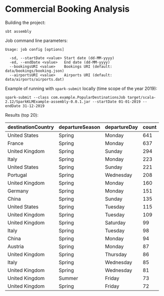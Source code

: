 # Commercial Booking Analysis

Building the project:

```
sbt assembly
```

Job command line parameters:

```
Usage: job config [options]

  -sd, --startDate <value> Start date (dd-MM-yyyy)
  -ed, --endDate <value>   End date (dd-MM-yyyy)
  --bookingsURI <value>    Bookings URI (default: data/bookings/booking.json)
  --airportsURI <value>    Airports URI (default: data/airports/airports.dat)
```

Example of running with `spark-submit` locally (time scope of the year 2019):

```
spark-submit --class com.example.PopularDestinationsJob target/scala-2.12/SparkKLMExample-assembly-0.0.1.jar --startDate 01-01-2019 --endDate 31-12-2019
```

Results (top 20):

|destinationCountry  |departureSeason|departureDay|count|
|--------------------|---------------|------------|-----|
|United States       |Spring         |Monday      |641  |
|France              |Spring         |Monday      |637  |
|United Kingdom      |Spring         |Sunday      |294  |
|Italy               |Spring         |Monday      |223  |
|United States       |Spring         |Sunday      |221  |
|Portugal            |Spring         |Wednesday   |208  |
|United Kingdom      |Spring         |Monday      |160  |
|Germany             |Spring         |Monday      |151  |
|China               |Spring         |Sunday      |135  |
|United States       |Spring         |Tuesday     |115  |
|United Kingdom      |Spring         |Tuesday     |109  |
|United Kingdom      |Spring         |Saturday    |99   |
|Italy               |Spring         |Tuesday     |98   |
|China               |Spring         |Monday      |94   |
|Austria             |Spring         |Monday      |87   |
|United Kingdom      |Spring         |Thursday    |86   |
|Italy               |Spring         |Wednesday   |85   |
|United Kingdom      |Spring         |Wednesday   |81   |
|United Kingdom      |Summer         |Friday      |73   |
|United Kingdom      |Spring         |Friday      |72   |